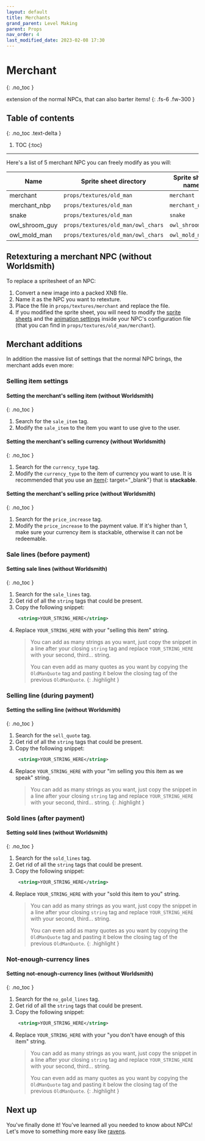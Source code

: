 ```yaml
---
layout: default
title: Merchants
grand_parent: Level Making
parent: Props
nav_order: 4
last_modified_date: 2023-02-08 17:30
---
```


# Merchant
{: .no_toc }

extension of the normal NPCs, that can also barter items!
{: .fs-6 .fw-300 }

## Table of contents
{: .no_toc .text-delta }

1. TOC
{:toc}

---

Here's a list of 5 merchant NPC you can freely modify as you will:

|Name|Sprite sheet directory|Sprite sheet name|
|---|---|---|
|merchant|`props/textures/old_man`|`merchant`|
|merchant_nbp|`props/textures/old_man`|`merchant_nbp`|
|snake|`props/textures/old_man`|`snake`|
|owl_shroom_guy|`props/textures/old_man/owl_chars`|`owl_shroom_guy`|
|owl_mold_man|`props/textures/old_man/owl_chars`|`owl_mold_man`|

## Retexturing a merchant NPC (without Worldsmith)

To replace a spritesheet of an NPC:

1. Convert a new image into a packed XNB file.
2. Name it as the NPC you want to retexture.
3. Place the file in `props/textures/merchant` and replace the file.
4. If you modified the sprite sheet, you will need to modify the [sprite sheets]({{site.baseurl}}/level-making/props/npcs#sprite-sheet) and the [animation settings]({{site.baseurl}}/level-making/props/npcs#animation-settings) inside your NPC's configuration file (that you can find in `props/textures/old_man/merchant`).

## Merchant additions

In addition the massive list of settings that the normal NPC brings, the merchant adds even more:

### Selling item settings

#### Setting the merchant's selling item (without Worldsmith)
{: .no_toc }

1. Search for the `sale_item` tag.
2. Modify the `sale_item` to the item you want to use give to the user.

#### Setting the merchant's selling currency (without Worldsmith)
{: .no_toc }

1. Search for the `currency_type` tag.
2. Modify the `currency_type` to the item of currency you want to use. It is recommended that you use an [item]({{site.baseurl}}/api/items){: target="_blank"} that is **stackable**.

#### Setting the merchant's selling price (without Worldsmith)
{: .no_toc }

1. Search for the `price_increase` tag.
2. Modify the `price_increase` to the payment value. If it's higher than 1, make sure your currency item is stackable, otherwise it can not be redeemable.

### Sale lines (before payment)

#### Setting sale lines (without Worldsmith)
{: .no_toc }

1. Search for the `sale_lines` tag.
2. Get rid of all the `string` tags that could be present.
3. Copy the following snippet:
   ```xml
    <string>YOUR_STRING_HERE</string>
   ```
4. Replace `YOUR_STRING_HERE` with your "selling this item" string.
   > You can add as many strings as you want, just copy the snippet in a line after your closing `string` tag and replace `YOUR_STRING_HERE` with your second, third... string.
   > 
   > You can even add as many quotes as you want by copying the `OldManQuote` tag and pasting it below the closing tag of the previous `OldManQuote`.
   {: .highlight }

### Selling line (during payment)

#### Setting the selling line (without Worldsmith)
{: .no_toc }

1. Search for the `sell_quote` tag.
2. Get rid of all the `string` tags that could be present.
3. Copy the following snippet:
   ```xml
    <string>YOUR_STRING_HERE</string>
   ```
4. Replace `YOUR_STRING_HERE` with your "im selling you this item as we speak" string.
   > You can add as many strings as you want, just copy the snippet in a line after your closing `string` tag and replace `YOUR_STRING_HERE` with your second, third... string.
   {: .highlight }

### Sold lines (after payment)

#### Setting sold lines (without Worldsmith)
{: .no_toc }

1. Search for the `sold_lines` tag.
2. Get rid of all the `string` tags that could be present.
3. Copy the following snippet:
   ```xml
    <string>YOUR_STRING_HERE</string>
   ```
4. Replace `YOUR_STRING_HERE` with your "sold this item to you" string.
   > You can add as many strings as you want, just copy the snippet in a line after your closing `string` tag and replace `YOUR_STRING_HERE` with your second, third... string.
   > 
   > You can even add as many quotes as you want by copying the `OldManQuote` tag and pasting it below the closing tag of the previous `OldManQuote`.
   {: .highlight }

### Not-enough-currency lines

#### Setting not-enough-currency lines (without Worldsmith)
{: .no_toc }

1. Search for the `no_gold_lines` tag.
2. Get rid of all the `string` tags that could be present.
3. Copy the following snippet:
   ```xml
    <string>YOUR_STRING_HERE</string>
   ```
4. Replace `YOUR_STRING_HERE` with your "you don't have enough of this item" string.
   > You can add as many strings as you want, just copy the snippet in a line after your closing `string` tag and replace `YOUR_STRING_HERE` with your second, third... string.
   > 
   > You can even add as many quotes as you want by copying the `OldManQuote` tag and pasting it below the closing tag of the previous `OldManQuote`.
   {: .highlight }


## Next up

You've finally done it! You've learned all you needed to know about NPCs! Let's move to something more easy like [ravens]({{site.baseurl}}/level-making/props/ravens).